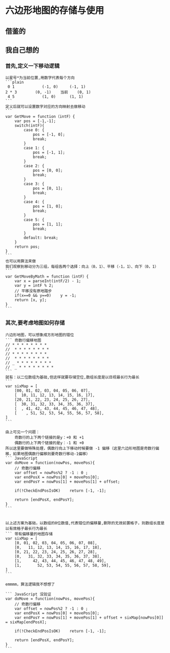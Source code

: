 
# 六边形地图的存储与使用

## 借鉴的

## 我自己想的
### 首先,定义一下移动逻辑

    以星号*为当前位置,用数字代表每个方向
    ```plain
     0 1            (-1, 0)     (-1, 1)
    2 * 3        (0, -1)    当前    (0, 1)
     4 5            (1, 0)      (1, 1)
    ```
    定义后就可以设置数字对应的方向映射去做移动
    ```
    var GetMove = function（intF）{
        var pos = [-1,-1];
        switch(intF){
            case 0: {
                pos = [-1, 0];
                break;
            }
            case 1: {
                pos = [-1, 1];
                break;
            }
            case 2: {
                pos = [0, 0];
                break;
            }
            case 3: {
                pos = [0, 1];
                break;
            }
            case 4: {
                pos = [1, 0];
                break;
            }
            case 5: {
                pos = [1, 1];
                break;
            }
            default: break;
        }
        return pos;
    }
    ```
    也可以用算法来做
    我们观察到移动分为三组，每组各两个选择：向上（0，1）、平移（-1，1）、向下（0，1）
    ```
    var GetMoveByMath = function（intF）{
        var x = parseInt(intF/2) - 1;
        var y = intF % 2;
        // 平移没有原地踏步
        if(x==0 && y==0)    y = -1;
        return [x, y];
    }
    ```


### 其次,要考虑地图如何存储
    六边形地图，可以想象成方形地图的错位
    ``` 奇数行偏移地图
    // * * * * * * * *
    //  * * * * * * * *
    // * * * * * * * *
    //  * * * * * * * *
    // _ * * * * * * * *
    //  _ * * * * * * * *
    ```
    就有：以二位数组为基础,但这样就要存储空位,数组长度是以目视最长行为最长
    ```
    var sixMap = [
        [00, 01, 02, 03, 04, 05, 06, 07],
        [  10, 11, 12, 13, 14, 15, 16, 17],
        [20, 21, 22, 23, 24, 25, 26, 27],
        [  30, 31, 32, 33, 34, 35, 36, 37],
        [  , 41, 42, 43, 44, 45, 46, 47, 48],
        [    , 51, 52, 53, 54, 55, 56, 57, 58],
    ]
    ```

    由上可见一个问题：
        奇数行的上下两个链接的是y：+0 和 +1
        偶数行的上下两个链接的是y：-1 和 +0
    所以这里要做特殊处理，偶数行向上下移动时候要做 -1 偏移（这里六边形地图是奇数行偏移，如果地图偶数行偏移则要奇数行移动-1偏移）
    ``` JavaScript
    var doMove = function(nowPos, movePos){
        // 奇数行偏移
        var offset = nowPos%2 ? -1 : 0 ;
        var endPosX = nowPos[0] + movePos[0];
        var endPosY = nowPos[1] + movePos[1] + offset;

        if(!CheckEndPosIsOK)    return [-1, -1];

        return [endPosX, endPosY];
    }
    ```


    以上述方案为基础，以数组的0位数值,代表错位的偏移量,删除的无效前置格子，则数组长度是以有效格子最长行为最长
    ``` 带有偏移量的地图存储
    var sixMap = [
        [0, 01, 02, 03, 04, 05, 06, 07, 08],
        [0,   11, 12, 13, 14, 15, 16, 17, 18],
        [0, 21, 22, 23, 24, 25, 26, 27, 28],
        [0,   31, 32, 33, 34, 35, 36, 37, 38],
        [1,     42, 43, 44, 45, 46, 47, 48, 49],
        [1,       52, 53, 54, 55, 56, 57, 58, 59],
    ]
    ```

    emmmm，算法逻辑我不想想了
    
    ``` JavaScript 没验证
    var doMove = function(nowPos, movePos){
        // 奇数行偏移
        var offset = nowPos%2 ? -1 : 0 ;
        var endPosX = nowPos[0] + movePos[0];
        var endPosY = nowPos[1] + movePos[1] + offset + sixMap[nowPos[0]] = sixMap[endPosX];

        if(!CheckEndPosIsOK)    return [-1, -1];

        return [endPosX, endPosY];
    }
    ```